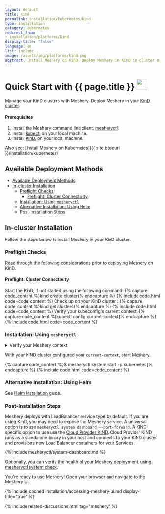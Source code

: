 ```yaml
---
layout: default
title: KinD
permalink: installation/kubernetes/kind
type: installation
category: kubernetes
redirect_from:
- installation/platforms/kind
display-title: "false"
language: en
list: include
image: /assets/img/platforms/kind.png
abstract: Install Meshery on KinD. Deploy Meshery in KinD in-cluster or outside of KinD out-of-cluster.
---
```


<h1>Quick Start with {{ page.title }} <img src="{{ page.image }}" style="width:35px;height:35px;" /></h1>

Manage your KinD clusters with Meshery. Deploy Meshery in your [KinD cluster](#in-cluster-installation).

<div class="prereqs"><h4>Prerequisites</h4>
<ol>
<li>Install the Meshery command line client, <a href="{{ site.baseurl }}/installation/mesheryctl" class="meshery-light">mesheryctl</a>.</li>
<li>Install <a href="https://kubernetes.io/docs/tasks/tools/">kubectl</a> on your local machine.</li>
<li>Install <a href="https://kind.sigs.k8s.io/docs/user/quick-start/#installation">KinD</a>, on your local machine.</li>
</ol>
</div>

Also see: [Install Meshery on Kubernetes]({{ site.baseurl }}/installation/kubernetes)

## Available Deployment Methods

- [Available Deployment Methods](#available-deployment-methods)
- [In-cluster Installation](#in-cluster-installation)
  - [Preflight Checks](#preflight-checks)
    - [Preflight: Cluster Connectivity](#preflight-cluster-connectivity)
  - [Installation: Using `mesheryctl`](#installation-using-mesheryctl)
  - [Alternative Installation: Using Helm](#alternative-installation-using-helm)
  - [Post-Installation Steps](#post-installation-steps)

## In-cluster Installation

Follow the steps below to install Meshery in your KinD cluster.

### Preflight Checks

Read through the following considerations prior to deploying Meshery on KinD.

#### Preflight: Cluster Connectivity

Start the KinD, if not started using the following command:
{% capture code_content %}kind create cluster{% endcapture %}
{% include code.html code=code_content %}
Check up on your KinD cluster :
{% capture code_content %}kind get clusters{% endcapture %}
{% include code.html code=code_content %}
Verify your kubeconfig's current context.
{% capture code_content %}kubectl config current-context{% endcapture %}
{% include code.html code=code_content %}

### Installation: Using `mesheryctl`

<details>
<summary>Verify your Meshery context</summary>
<p>
Verify that your current Meshery context is set for an in-cluster deployment (`platform: kubernetes`) by executing:
</p>

{% capture code_content %}$ mesheryctl system context view{% endcapture %}
{% include code.html code=code_content %}
<p>
If the context is not set to <code>platform: kubernetes</code>, you can create a new context with Kubernetes as the platform using the following command.
</p>

{% capture code_content %}$ mesheryctl system context create context-name --platform kubernetes --url http://localhost:9081 --set --yes{% endcapture %}
{% include code.html code=code_content %}
<br/>
</details>

With your KIND cluster configured your `current-context`, start Meshery.

{% capture code_content %}$ mesheryctl system start -p kubernetes{% endcapture %}
{% include code.html code=code_content %}

### Alternative Installation: Using Helm

See [Helm Installation](/installation/kubernetes/helm) guide.

### Post-Installation Steps

Meshery deploys with LoadBalancer service type by default. If you are using KinD, you may need to expose the Meshery service. A universal option is to use `mesheryctl system dashboard --port-forward`. A KIND-specific option to use use the [Cloud Provider KIND](https://kind.sigs.k8s.io/docs/user/loadbalancer/). Cloud Provider KIND runs as a standalone binary in your host and connects to your KIND cluster and provisions new Load Balancer containers for your Services.

{% include mesheryctl/system-dashboard.md %}

Optionally, you can verify the health of your Meshery deployment, using <a href='/reference/mesheryctl/system/check'>mesheryctl system check</a>.

You're ready to use Meshery! Open your browser and navigate to the Meshery UI.

{% include_cached installation/accessing-meshery-ui.md display-title="true" %}

{% include related-discussions.html tag="meshery" %}